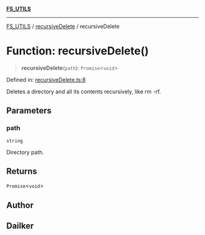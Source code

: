 [**FS_UTILS**](../../README.md)

***

[FS_UTILS](../../README.md) / [recursiveDelete](../README.md) / recursiveDelete

# Function: recursiveDelete()

> **recursiveDelete**(`path`): `Promise`\<`void`\>

Defined in: [recursiveDelete.ts:8](https://github.com/dailker/everyutil/blob/7c30ec40bbb398255a9be572db0a537e8bcb9c11/src/fs/recursiveDelete.ts#L8)

Deletes a directory and all its contents recursively, like rm -rf.

## Parameters

### path

`string`

Directory path.

## Returns

`Promise`\<`void`\>

## Author

## Dailker
